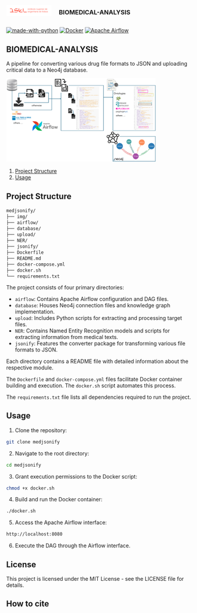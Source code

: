 <div id="top"></div>
<!-- PROJECT SHIELDS -->
<!--
*** I'm using markdown "reference style" links for readability.
*** Reference links are enclosed in brackets [ ] instead of parentheses ( ).
*** See the bottom of this document for the declaration of the reference variables
*** for contributors-url, forks-url, etc. This is an optional, concise syntax you may use.
*** https://www.markdownguide.org/basic-syntax/#reference-style-links
-->



<!-- PROJECT LOGO -->
<br />
<div style="display: flex; align-items: center;">
    <div style="flex: 1;">
        <a href="https://isel.pt" target="_blank">
            <img src="./img/01_ISEL-Logotipo-RGB_Horizontal.png" alt="ISEL logo" style="width: 400px; height: auto;">
        </a>
    </div>
    <div style="flex: 3; text-align: left; padding-left: 20px;">
        <h3>BIOMEDICAL-ANALYSIS</h3>
    </div>
</div>

[![made-with-python](https://img.shields.io/badge/Made%20with-Python-1f425f.svg)](https://www.python.org/)
[![Docker](https://img.shields.io/badge/Docker-Available-blue.svg)](https://www.docker.com/)
[![Apache Airflow](https://img.shields.io/badge/Apache%20Airflow-017CEE?style=for-the-badge&logo=Apache%20Airflow&logoColor=white)](https://airflow.apache.org)

## BIOMEDICAL-ANALYSIS

A pipeline for converting various drug file formats to JSON and uploading critical data to a Neo4j database.

<img src="./img/airflow_orchestration.png" width="400" />

1. [Project Structure](#project-structure)
2. [Usage](#usage)

## Project Structure

```
medjsonify/
├── img/
├── airflow/
├── database/
├── upload/
├── NER/
├── jsonify/
├── Dockerfile
├── README.md
├── docker-compose.yml
├── docker.sh
└── requirements.txt
```

The project consists of four primary directories:
- `airflow`: Contains Apache Airflow configuration and DAG files.
- `database`: Houses Neo4j connection files and knowledge graph implementation.
- `upload`: Includes Python scripts for extracting and processing target files.
- `NER`: Contains Named Entity Recognition models and scripts for extracting information from medical texts.
- `jsonify`: Features the converter package for transforming various file formats to JSON.

Each directory contains a README file with detailed information about the respective module.

The `Dockerfile` and `docker-compose.yml` files facilitate Docker container building and execution. The `docker.sh` script automates this process.

The `requirements.txt` file lists all dependencies required to run the project.

## Usage

1. Clone the repository:
```bash
git clone medjsonify
```

2. Navigate to the root directory:
```bash
cd medjsonify
```

3. Grant execution permissions to the Docker script:
```bash
chmod +x docker.sh
```

4. Build and run the Docker container:
```bash
./docker.sh
```

5. Access the Apache Airflow interface:
```bash
http://localhost:8080
```

6. Execute the DAG through the Airflow interface.

## License

This project is licensed under the MIT License - see the LICENSE file for details.

## How to cite
